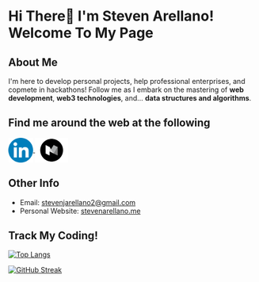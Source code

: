 # Hi There👋 I'm Steven Arellano! Welcome To My Page

## About Me

I'm here to develop personal projects, help professional enterprises, and copmete in hackathons! Follow me as I embark on the mastering of **web development**, **web3 technologies**, and... **data structures and algorithms**.

## Find me around the web at the following

<link rel="stylesheet" href="./styles.css">

<p class='webContainer'>
    <a href="https://www.linkedin.com/in/stevenjarellano/" target="blank">
        <img align="center" src="./logos/linkedin.png" alt="linkedin" height="50" />
    </a>
    <a href="https://medium.com/@stevenjarellano" target="blank">
        <img align="center" src="./logos/medium.png" alt="medium" height="50" />
    </a>
</p>

## Other Info

-   Email: [stevenjarellano2@gmail.com](stevenjarellano2@gmail.com)
-   Personal Website: [stevenarellano.me](https://www.stevenarellano.me/)

## Track My Coding!

[![Top Langs](https://github-readme-stats.vercel.app/api/top-langs/?username=stevenarellano&theme=dracula)](https://github.com/anuraghazra/github-readme-stats)

[![GitHub Streak](https://github-readme-streak-stats.herokuapp.com?user=stevenarellano&theme=dracula&date_format=M%20j%5B%2C%20Y%5D)](https://git.io/streak-stats)

<!--
**stevenarellano/stevenarellano** is a ✨ _special_ ✨ repository because its `README.md` (this file) appears on your GitHub profile.

Here are some ideas to get you started:

- 🔭 I’m currently working on ...
- 🌱 I’m currently learning ...
- 👯 I’m looking to collaborate on ...
- 🤔 I’m looking for help with ...
- 💬 Ask me about ...
- 📫 How to reach me: ...
- 😄 Pronouns: ...
- ⚡ Fun fact: ...
-->
